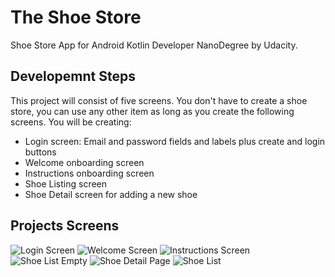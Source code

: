 
# The Shoe Store

Shoe Store App for Android Kotlin Developer NanoDegree by Udacity.


## Developemnt Steps

This project will consist of five screens. You don't have to create a shoe store, you can use any other item as long as you create the following screens. You will be creating:

 - Login screen: Email and password fields and labels plus create and login buttons
 - Welcome onboarding screen
 - Instructions onboarding screen
 - Shoe Listing screen
 - Shoe Detail screen for adding a new shoe


## Projects Screens

![Login Screen](screenshots/login_image.jpeg)
![Welcome Screen](screenshots/welcome_image.jpeg)
![Instructions Screen](screenshots/instructions_image.jpeg)
![Shoe List Empty](screenshots/shoe_list_empty.jpeg)
![Shoe Detail Page](screenshots/shoe_detail_image.jpeg)
![Shoe List](screenshots/shoe_list_image.jpeg)

